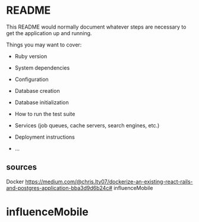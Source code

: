 # README

This README would normally document whatever steps are necessary to get the
application up and running.

Things you may want to cover:

* Ruby version

* System dependencies

* Configuration

* Database creation

* Database initialization

* How to run the test suite

* Services (job queues, cache servers, search engines, etc.)

* Deployment instructions

* ...
 ## sources
 Docker
 https://medium.com/@chris.lty07/dockerize-an-existing-react-rails-and-postgres-application-bba3d9d6b24c# influenceMobile
# influenceMobile
